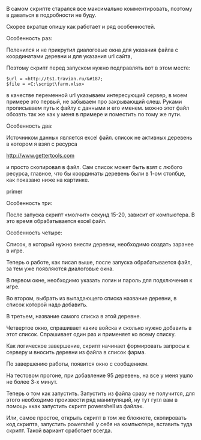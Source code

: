 В самом скрипте старался все максимально комментировать, поэтому в даваться в подробности не буду.

Скорее вкратце опишу как работает и ряд особенностей.

Особенность раз:

Поленился и не прикрутил диалоговые окна для указания файла с координатами деревни и для указания url сайта,

Поэтому скрипт перед запуском нужно подправлять вот в этом месте:

    $url = «http://ts1.travian.ru/&#187;
    $file = «C:\script\farm.xlsx»

в качестве переменной url указываем интересующий сервер,  в моем примере это первый, не забываем про закрывающий слеш. Руками прописываем путь к файлу с данными и его именем. можно этот файл обозвть так же как у меня в примере и поместить по тому же пути.

Особенность два:

Источником данных является excel файл. список не активных деревень в котором я взял с ресурса

http://www.gettertools.com

и просто скопировал в файл. Сам список может быть взят с любого ресурса, главное, что бы координаты деревень были в 1-ом столбце, как показано ниже на картинке.

primer

Особенность три:

После запуска скрипт «молчит» секунд 15-20, зависит от компьютера. В это время обрабатывается excel файл.

Особенность четыре:

Список, в который нужно внести деревни, необходимо создать заранее в игре.

Теперь о работе, как писал выше, после запуска обрабатывается файл, за тем уже появляются диалоговые окна.

В первом окне, необходимо указать логин и пароль для подключения к игре.

Во втором, выбрать из выпадающего списка название деревни, в список которой надо добавить.

В третьем, название самого списка в этой деревне.

Четвертое окно, спрашивает какие войска и сколько нужно добавить в этот список. Спрашивает один раз и применяет ко всему списку.

Как логическое завершение, скрипт начинает формировать запросы к серверу и вносить деревни из файла в список фарма.

По завершению работы, появится окно с сообщением.

На тестовом прогоне, при добавление 95 деревень, на все у меня ушло не более 3-х минут.

Теперь о том как запустить. Запустить из файла сразу не получится, для этого необходимо произвести ряд манипуляций, ну тут гугл вам в помощь «как запустить скрипт powershell из файла«.

Или, самое простое, открыть скрипт в том же блокноте, скопировать код скрипта, запустить powershell у себя на компьютере, вставить туда скрипт. Такой вариант сработает всегда.
